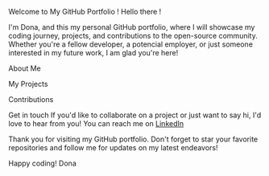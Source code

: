 Welcome to My GitHub Portfolio ! 
Hello there ! 

I'm Dona, and this my personal GitHub portfolio, where I will showcase my coding journey, projects, and contributions to the open-source community. 
Whether you're a fellow developer, a potencial employer, or just someone interested in my future work, I am glad you're here!  

About Me

My Projects

Contributions

Get in touch
If you'd like to collaborate on a project or just want to say hi, I'd love to hear from you! You can reach me on [LinkedIn](www.linkedin.com/in/aldona-rozalska-7a70632a4)

Thank you for visiting my GitHub portfolio. Don't forget to star your favorite repositories and follow me for updates on my latest endeavors!

Happy coding!
Dona

<!---
AldonaRozalska/AldonaRozalska is a ✨ special ✨ repository because its `README.md` (this file) appears on your GitHub profile.
You can click the Preview link to take a look at your changes.
--->
